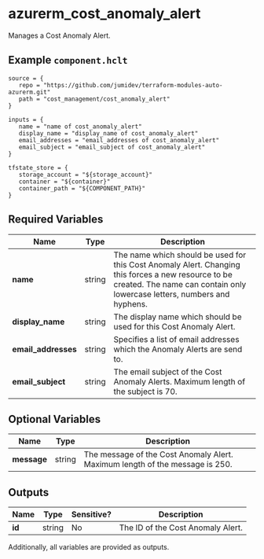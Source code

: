 # azurerm_cost_anomaly_alert

Manages a Cost Anomaly Alert.

## Example `component.hclt`

```hcl
source = {
   repo = "https://github.com/jumidev/terraform-modules-auto-azurerm.git"   
   path = "cost_management/cost_anomaly_alert"   
}

inputs = {
   name = "name of cost_anomaly_alert"   
   display_name = "display_name of cost_anomaly_alert"   
   email_addresses = "email_addresses of cost_anomaly_alert"   
   email_subject = "email_subject of cost_anomaly_alert"   
}

tfstate_store = {
   storage_account = "${storage_account}"   
   container = "${container}"   
   container_path = "${COMPONENT_PATH}"   
}

```

## Required Variables

| Name | Type |  Description |
| ---- | --------- |  ----------- |
| **name** | string |  The name which should be used for this Cost Anomaly Alert. Changing this forces a new resource to be created. The name can contain only lowercase letters, numbers and hyphens. | 
| **display_name** | string |  The display name which should be used for this Cost Anomaly Alert. | 
| **email_addresses** | string |  Specifies a list of email addresses which the Anomaly Alerts are send to. | 
| **email_subject** | string |  The email subject of the Cost Anomaly Alerts. Maximum length of the subject is 70. | 

## Optional Variables

| Name | Type |  Description |
| ---- | --------- |  ----------- |
| **message** | string |  The message of the Cost Anomaly Alert. Maximum length of the message is 250. | 



## Outputs

| Name | Type | Sensitive? | Description |
| ---- | ---- | --------- | --------- |
| **id** | string | No  | The ID of the Cost Anomaly Alert. | 

Additionally, all variables are provided as outputs.

